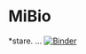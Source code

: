 # MiBio
*stare. ...
[![Binder](https://mybinder.org/badge_logo.svg)](https://mybinder.org/v2/gh/hxdvka/MiBio/HEAD)

